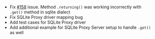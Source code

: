 - Fix [#158](https://github.com/drizzle-team/drizzle-orm/issues/158) issue. Method `.returning()` was working incorrectly with `.get()` method in sqlite dialect
- Fix SQLite Proxy driver mapping bug
- Add test cases for SQLite Proxy driver
- Add additional example for SQLite Proxy Server setup to handle `.get()` as well